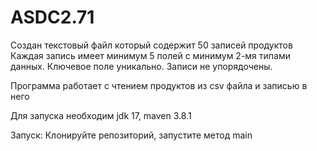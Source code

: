 # ASDC2.71

Создан текстовый файл который содержит 50 записей продуктов
Каждая запись имеет минимум 5 полей с минимум 2-мя типами данных.
Ключевое поле уникально. 
Записи не упорядочены.

Программа работает с чтением продуктов из csv файла и записью в него

Для запуска необходим jdk 17, maven 3.8.1

Запуск: Клонируйте репозиторий, запустите метод main

